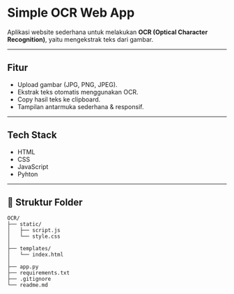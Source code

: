 # Simple OCR Web App

Aplikasi website sederhana untuk melakukan **OCR (Optical Character Recognition)**, yaitu mengekstrak teks dari gambar.

---

## Fitur

- Upload gambar (JPG, PNG, JPEG).
- Ekstrak teks otomatis menggunakan OCR.
- Copy hasil teks ke clipboard.
- Tampilan antarmuka sederhana & responsif.

---

## Tech Stack

- HTML
- CSS
- JavaScript
- Pyhton

---

## 📂 Struktur Folder

```plaintext
OCR/
├── static/
│   ├── script.js
│   └── style.css
│
├── templates/
│   └── index.html
│
├── app.py
├── requirements.txt
├── .gitignore
└── readme.md
```
